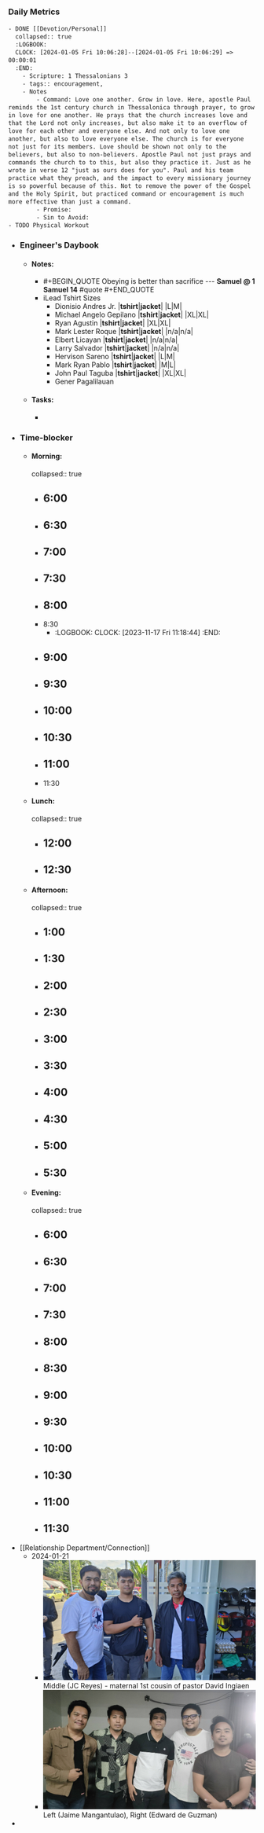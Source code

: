 ### Daily Metrics
	- DONE [[Devotion/Personal]]
	  collapsed:: true
	  :LOGBOOK:
	  CLOCK: [2024-01-05 Fri 10:06:28]--[2024-01-05 Fri 10:06:29] =>  00:00:01
	  :END:
		- Scripture: 1 Thessalonians 3
		- tags:: encouragement,
		- Notes
			- Command: Love one another. Grow in love. Here, apostle Paul reminds the 1st century church in Thessalonica through prayer, to grow in love for one another. He prays that the church increases love and that the Lord not only increases, but also make it to an overflow of love for each other and everyone else. And not only to love one another, but also to love everyone else. The church is for everyone not just for its members. Love should be shown not only to the believers, but also to non-believers. Apostle Paul not just prays and commands the church to to this, but also they practice it. Just as he wrote in verse 12 "just as ours does for you". Paul and his team practice what they preach, and the impact to every missionary journey is so powerful because of this. Not to remove the power of the Gospel and the Holy Spirit, but practiced command or encouragement is much more effective than just a command.
			- Promise:
			- Sin to Avoid:
	- TODO Physical Workout
- ### Engineer's Daybook
	- #### Notes:
		- #+BEGIN_QUOTE
		  Obeying is better than sacrifice
		  --- **Samuel @ 1 Samuel 14** #quote
		  #+END_QUOTE
		- iLead Tshirt Sizes
			- Dionisio Andres Jr.
			  |**tshirt**|**jacket**|
			  |L|M|
			- Michael Angelo Gepilano
			  |**tshirt**|**jacket**|
			  |XL|XL|
			- Ryan Agustin
			  |**tshirt**|**jacket**|
			  |XL|XL|
			- Mark Lester Roque
			  |**tshirt**|**jacket**|
			  |n/a|n/a|
			- Elbert Licayan
			  |**tshirt**|**jacket**|
			  |n/a|n/a|
			- Larry Salvador
			  |**tshirt**|**jacket**|
			  |n/a|n/a|
			- Hervison Sareno
			  |**tshirt**|**jacket**|
			  |L|M|
			- Mark Ryan Pablo
			  |**tshirt**|**jacket**|
			  |M|L|
			- John Paul Taguba
			  |**tshirt**|**jacket**|
			  |XL|XL|
			- Gener Pagalilauan
	- #### Tasks:
		-
- ### Time-blocker
	- #### Morning:
	  collapsed:: true
		- 6:00
			-
		- 6:30
			-
		- 7:00
			-
		- 7:30
			-
		- 8:00
			-
		- 8:30
			- :LOGBOOK:
			  CLOCK: [2023-11-17 Fri 11:18:44]
			  :END:
		- 9:00
			-
		- 9:30
			-
		- 10:00
			-
		- 10:30
			-
		- 11:00
			-
		- 11:30
	- #### Lunch:
	  collapsed:: true
		- 12:00
			-
		- 12:30
			-
	- #### Afternoon:
	  collapsed:: true
		- 1:00
			-
		- 1:30
			-
		- 2:00
			-
		- 2:30
			-
		- 3:00
			-
		- 3:30
			-
		- 4:00
			-
		- 4:30
			-
		- 5:00
			-
		- 5:30
			-
	- #### Evening:
	  collapsed:: true
		- 6:00
			-
		- 6:30
			-
		- 7:00
			-
		- 7:30
			-
		- 8:00
			-
		- 8:30
			-
		- 9:00
			-
		- 9:30
			-
		- 10:00
			-
		- 10:30
			-
		- 11:00
			-
		- 11:30
			-
- [[Relationship Department/Connection]]
	- 2024-01-21
		- ![2023-01-21 Consolidation 2.JPG](../assets/2023-01-21_Consolidation_2_1705893833694_0.JPG) 
		  Middle (JC Reyes) - maternal 1st cousin of pastor David Ingiaen
		- ![2023-01-21 Consolidation 1.JPG](../assets/2023-01-21_Consolidation_1_1705893774698_0.JPG) 
		  Left (Jaime Mangantulao), Right (Edward de Guzman)
-